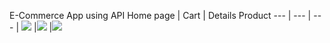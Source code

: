 E-Commerce App using API
Home page | Cart | Details Product 
--- | --- | --- |
![](https://github.com/Shimon31/Nikovi_E-Commerce/assets/73957684/e42d27bd-774a-4c94-aa04-3a4b8a2d462e) |![](https://github.com/Shimon31/Nikovi_E-Commerce/assets/73957684/91cd03dd-e992-42e6-a20b-408b905f5cf4) |![](https://github.com/Shimon31/Nikovi_E-Commerce/assets/73957684/2e41dfa4-5b3a-4bc9-8e43-4da76ba81d90)
